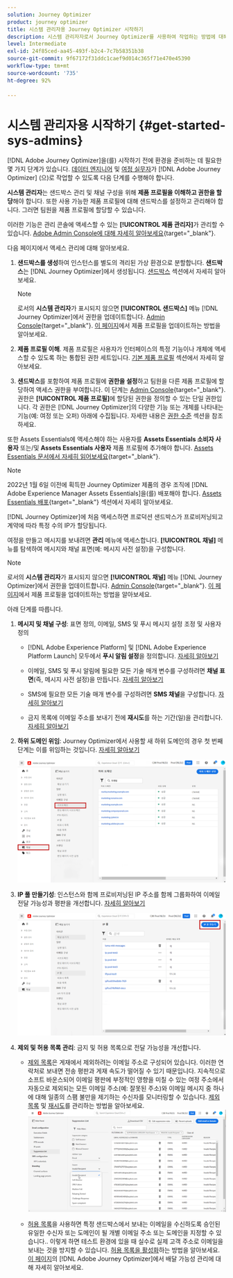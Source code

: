 ```yaml
---
solution: Journey Optimizer
product: journey optimizer
title: 시스템 관리자용 Journey Optimizer 시작하기
description: 시스템 관리자자로서 Journey Optimizer를 사용하여 작업하는 방법에 대해 자세히 알아보십시오
level: Intermediate
exl-id: 24f85ced-aa45-493f-b2c4-7c7b58351b38
source-git-commit: 9f67172f31ddc1caef9d014c365f71e470e45390
workflow-type: tm+mt
source-wordcount: '735'
ht-degree: 92%

---
```


# 시스템 관리자용 시작하기 {#get-started-sys-admins}

[!DNL Adobe Journey Optimizer]을(를) 시작하기 전에 환경을 준비하는 데 필요한 몇 가지 단계가 있습니다.  [데이터 엔지니어](data-engineer.md) 및 [여정 실무자](marketer.md)가 [!DNL Adobe Journey Optimizer] (으)로 작업할 수 있도록 다음 단계를 수행해야 합니다.


**시스템 관리자**&#x200B;는 샌드박스 관리 및 채널 구성을 위해 **제품 프로필을 이해하고 권한을 할당**&#x200B;해야 합니다. 또한 사용 가능한 제품 프로필에 대해 샌드박스를 설정하고 관리해야 합니다. 그러면 팀원을 제품 프로필에 할당할 수 있습니다.

이러한 기능은 관리 콘솔에 액세스할 수 있는 **[!UICONTROL 제품 관리자]**&#x200B;가 관리할 수 있습니다. [Adobe Admin Console에 대해 자세히 알아보세요](https://helpx.adobe.com/kr/enterprise/admin-guide.html){target=&quot;_blank&quot;}.

다음 페이지에서 액세스 관리에 대해 알아보세요.

1. **샌드박스를 생성**&#x200B;하여 인스턴스를 별도의 격리된 가상 환경으로 분할합니다. **샌드박스**&#x200B;는 [!DNL Journey Optimizer]에서 생성됩니다. [샌드박스](../../administration/sandboxes.md) 섹션에서 자세히 알아보세요.

   >[!NOTE]
   >로서의 **시스템 관리자**&#x200B;가 표시되지 않으면 **[!UICONTROL 샌드박스]** 메뉴 [!DNL Journey Optimizer]에서 권한을 업데이트합니다. [Admin Console](https://adminconsole.adobe.com/){target=&quot;_blank&quot;}. [이 페이지](../../administration/permissions.md#edit-product-profile)에서 제품 프로필을 업데이트하는 방법을 알아보세요.

1. **제품 프로필 이해**. 제품 프로필은 사용자가 인터페이스의 특정 기능이나 개체에 액세스할 수 있도록 하는 통합된 권한 세트입니다. [기본 제품 프로필](../../administration/ootb-product-profiles.md) 섹션에서 자세히 알아보세요.

1. **샌드박스**&#x200B;를 포함하여 제품 프로필에 **권한을 설정**&#x200B;하고 팀원을 다른 제품 프로필에 할당하여 액세스 권한을 부여합니다. 이 단계는 [Admin Console](https://adminconsole.adobe.com/){target=&quot;_blank&quot;}. 권한은 **[!UICONTROL 제품 프로필]**&#x200B;에 할당된 권한을 정의할 수 있는 단일 권한입니다. 각 권한은 [!DNL Journey Optimizer]의 다양한 기능 또는 개체를 나타내는 기능(예: 여정 또는 오퍼) 아래에 수집됩니다. 자세한 내용은 [권한 수준](../../administration/high-low-permissions.md) 섹션을 참조하세요.

또한 Assets Essentials에 액세스해야 하는 사용자를 **Assets Essentials 소비자 사용자** 또는/및 **Assets Essentials 사용자** 제품 프로필에 추가해야 합니다. [Assets Essentials 문서에서 자세히 읽어보세요](https://experienceleague.adobe.com/docs/experience-manager-assets-essentials/help/deploy-administer.html?lang=ko){target=&quot;_blank&quot;}.

>[!NOTE]
>2022년 1월 6일 이전에 획득한 Journey Optimizer 제품의 경우 조직에 [!DNL Adobe Experience Manager Assets Essentials]을(를) 배포해야 합니다. [Assets Essentials 배포](https://experienceleague.adobe.com/docs/experience-manager-assets-essentials/help/deploy-administer.html){target=&quot;_blank&quot;} 섹션에서 자세히 알아보세요.

[!DNL Journey Optimizer]에 처음 액세스하면 프로덕션 샌드박스가 프로비저닝되고 계약에 따라 특정 수의 IP가 할당됩니다.

여정을 만들고 메시지를 보내려면 **관리** 메뉴에 액세스합니다. **[!UICONTROL 채널]** 메뉴를 탐색하여 메시지와 채널 표면(예: 메시지 사전 설정)을 구성합니다.

>[!NOTE]
>로서의 **시스템 관리자**&#x200B;가 표시되지 않으면 **[!UICONTROL 채널]** 메뉴 [!DNL Journey Optimizer]에서 권한을 업데이트합니다. [Admin Console](https://adminconsole.adobe.com/){target=&quot;_blank&quot;}. [이 페이지](../../administration/permissions.md#edit-product-profile)에서 제품 프로필을 업데이트하는 방법을 알아보세요.

아래 단계를 따릅니다.

1. **메시지 및 채널 구성**: 표면 정의, 이메일, SMS 및 푸시 메시지 설정 조정 및 사용자 정의

   * [!DNL Adobe Experience Platform] 및 [!DNL Adobe Experience Platform Launch] 모두에서 **푸시 알림 설정**&#x200B;을 정의합니다. [자세히 알아보기](../../push/push-gs.md)

   * 이메일, SMS 및 푸시 알림에 필요한 모든 기술 매개 변수를 구성하려면 **채널 표면**(즉, 메시지 사전 설정)을 만듭니다. [자세히 알아보기](../../configuration/channel-surfaces.md)

   * SMS에 필요한 모든 기술 매개 변수를 구성하려면 **SMS 채널**&#x200B;을 구성합니다. [자세히 알아보기](../../sms/sms-configuration.md)

   * 금지 목록에 이메일 주소를 보내기 전에 **재시도**&#x200B;를 하는 기간(일)을 관리합니다. [자세히 알아보기](../../configuration/manage-suppression-list.md)

1. **하위 도메인 위임**: Journey Optimizer에서 사용할 새 하위 도메인의 경우 첫 번째 단계는 이를 위임하는 것입니다. [자세히 알아보기](../../configuration/about-subdomain-delegation.md)

   ![](../assets/subdomain.png)

1. **IP 풀 만들기성**: 인스턴스와 함께 프로비저닝된 IP 주소를 함께 그룹화하여 이메일 전달 가능성과 평판을 개선합니다. [자세히 알아보기](../../configuration/ip-pools.md)

   ![](../assets/ip-pool.png)

1. **제외 및 허용 목록 관리**: 금지 및 허용 목록으로 전달 가능성을 개선합니다.

   * [제외 목록](../../reports/suppression-list.md)은 게재에서 제외하려는 이메일 주소로 구성되어 있습니다. 이러한 연락처로 보내면 전송 평판과 게재 속도가 떨어질 수 있기 때문입니다. 지속적으로 소프트 바운스되어 이메일 평판에 부정적인 영향을 미칠 수 있는 여정 주소에서 자동으로 제외되는 모든 이메일 주소(예: 잘못된 주소)와 이메일 메시지 중 하나에 대해 일종의 스팸 불만을 제기하는 수신자를 모니터링할 수 있습니다. [제외 목록](../../configuration/manage-suppression-list.md) 및 [재시도](../../configuration/retries.md)를 관리하는 방법을 알아보세요.
   ![](../assets/suppression-list-filtering-example.png)

   * [허용 목록](../../configuration/allow-list.md)을 사용하면 특정 샌드박스에서 보내는 이메일을 수신하도록 승인된 유일한 수신자 또는 도메인이 될 개별 이메일 주소 또는 도메인을 지정할 수 있습니다.. 이렇게 하면 테스트 환경에 있을 때 실수로 실제 고객 주소로 이메일을 보내는 것을 방지할 수 있습니다. [허용 목록을 활성화](../../configuration/allow-list.md)하는 방법을 알아보세요.
   [이 페이지](../../reports/deliverability.md)의 [!DNL Adobe Journey Optimizer]에서 배달 가능성 관리에 대해 자세히 알아보세요.
